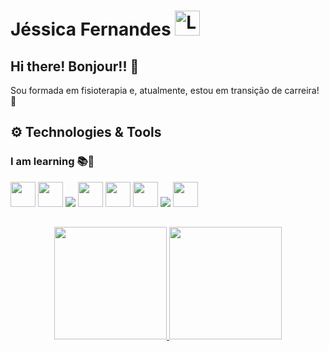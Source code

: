 <div>
  <h1 align="left">Jéssica Fernandes
    <a href="https://www.linkedin.com/in/jessicafmota/">
    <img width="40px" src="https://cdn.jsdelivr.net/gh/devicons/devicon/icons/linkedin/linkedin-original.svg" alt="LinkedIn"/>
    </a>
  </h1>
</div>

## Hi there! Bonjour!! 🌹

Sou formada em fisioterapia e, atualmente, estou em transição de carreira! 💜

## ⚙️ Technologies & Tools 

### I am learning 📚📖

<div>
  <code><img width="40px" src="https://cdn.jsdelivr.net/gh/devicons/devicon/icons/css3/css3-original.svg"/></code>
  <code><img width="40px" src="https://cdn.jsdelivr.net/gh/devicons/devicon/icons/html5/html5-original.svg"/></code>
  <code><img src="https://cdn.jsdelivr.net/gh/devicons/devicon/icons/angularjs/angularjs-original.svg"/></code>
  <code><img width="40px" src="https://cdn.jsdelivr.net/gh/devicons/devicon/icons/java/java-original.svg"/></code>
  <code><img width="40px" src="https://cdn.jsdelivr.net/gh/devicons/devicon/icons/intellij/intellij-original.svg"/></code>
  <code><img width="40px" src="https://cdn.jsdelivr.net/gh/devicons/devicon/icons/vscode/vscode-original.svg"/></code>
  <code><img src="https://cdn.jsdelivr.net/gh/devicons/devicon/icons/mysql/mysql-plain-wordmark.svg"/></code>
  <code><img width="40px" src="https://cdn.jsdelivr.net/gh/devicons/devicon/icons/git/git-original.svg"/></code>
</div>

##

<div>
  <p align="center">
    <a href="https://github.com/JessicaMotaa">
      <img height="180em" src="https://github-readme-stats.vercel.app/api/top-langs/?username=JessicaMotaa&layout=compact&langs_count=7&theme=material-palenight"/>
       <img height="180em" src="https://github-readme-stats.vercel.app/api?username=JessicaMotaa&show_icons=true&theme=material-palenight&include_all_commits=true&count_private=true"/>
  </p>
</div>
